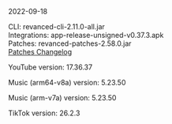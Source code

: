 2022-09-18
  
CLI: revanced-cli-2.11.0-all.jar  
Integrations: app-release-unsigned-v0.37.3.apk  
Patches: revanced-patches-2.58.0.jar  
[Patches Changelog](https://github.com/revanced/revanced-patches/releases/tag/v2.58.0)  

YouTube version: 17.36.37  

Music (arm64-v8a) version: 5.23.50  

Music (arm-v7a) version: 5.23.50  

TikTok version: 26.2.3  
